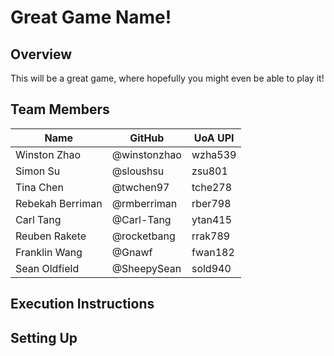 # Great Game Name!

## Overview
This will be a great game, where hopefully you might even be able to play it!

## Team Members
| Name             | GitHub | UoA UPI
| ---------------- | ------------ | --------- |
| Winston Zhao | @winstonzhao | wzha539 |
| Simon Su | @sloushsu | zsu801 |
| Tina Chen | @twchen97 | tche278 |
| Rebekah Berriman | @rmberriman | rber798 |
| Carl Tang | @Carl-Tang | ytan415 |
| Reuben Rakete | @rocketbang | rrak789 |
| Franklin Wang | @Gnawf | fwan182 |
| Sean Oldfield | @SheepySean | sold940 |

## Execution Instructions

## Setting Up
